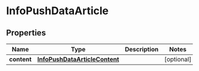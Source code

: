 

# InfoPushDataArticle


## Properties

Name | Type | Description | Notes
------------ | ------------- | ------------- | -------------
**content** | [**InfoPushDataArticleContent**](InfoPushDataArticleContent.md) |  |  [optional]




